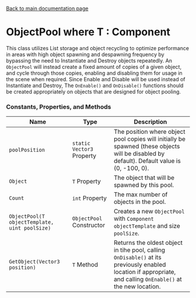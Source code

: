 [Back to main documentation page](https://github.com/mlaikhram/Unity-Common-Scripts/blob/master/Documentation~/Common.md)

# ObjectPool<T> where T : Component
This class utilizes List storage and object recycling to optimize performance in areas with high object spawning and despawning frequency by bypassing the need to Instantiate and Destroy objects repeatedly. An `ObjectPool` will instead create a fixed amount of copies of a given object, and cycle through those copies, enabling and disabling them for usage in the scene when required. Since Enable and Disable will be used instead of Instantiate and Destroy, The `OnEnable()` and `OnDisable()` functions should be created appropriately on objects that are designed for object pooling.

### Constants, Properties, and Methods
Name | Type | Description
-----|------|------------
`poolPosition` | `static Vector3` Property | The position where object pool copies will initially be spawned (these objects will be disabled by default). Default value is (0, -100, 0).
`Object` | `T` Property | The object that will be spawned by this pool.
`Count` | `int` Property | The max number of objects in the pool.
`ObjectPool(T objectTemplate, uint poolSize)` | `ObjectPool` Constructor | Creates a new `ObjectPool` with `Component` `objectTemplate` and size `poolSize`.
`GetObject(Vector3 position)` | `T` Method | Returns the oldest object in tihe pool, calling `OnDisable()` at its previously enabled location if appropriate, and calling `OnEnable()` at the new location.

